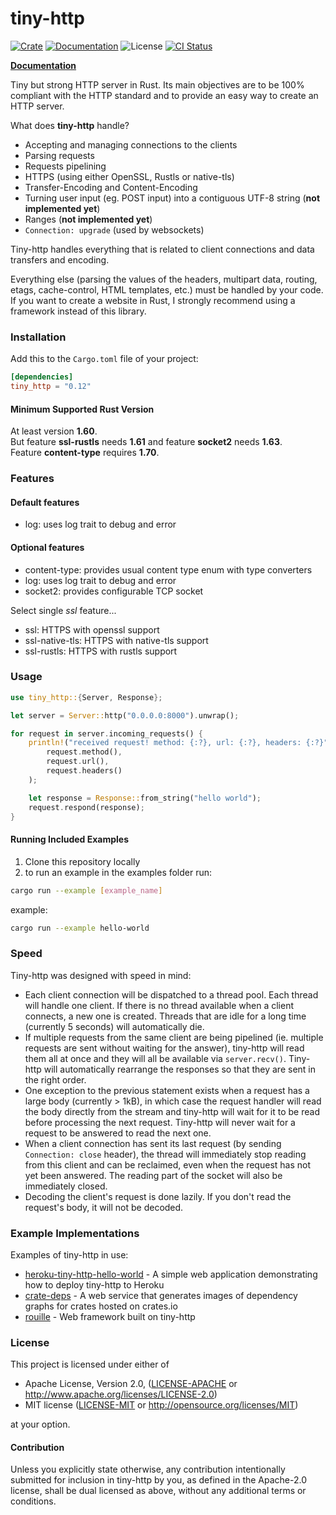 # tiny-http

[![Crate][crate_img]][crate]
[![Documentation][docs_img]][docs]
![License][license_img]
[![CI Status][ci_badge]][ci_link]

[**Documentation**](https://docs.rs/tiny_http)

Tiny but strong HTTP server in Rust.
Its main objectives are to be 100% compliant with the HTTP standard and to provide an easy way to create an HTTP server.

What does **tiny-http** handle?
 - Accepting and managing connections to the clients
 - Parsing requests
 - Requests pipelining
 - HTTPS (using either OpenSSL, Rustls or native-tls)
 - Transfer-Encoding and Content-Encoding
 - Turning user input (eg. POST input) into a contiguous UTF-8 string (**not implemented yet**)
 - Ranges (**not implemented yet**)
 - `Connection: upgrade` (used by websockets)

Tiny-http handles everything that is related to client connections and data transfers and encoding.

Everything else (parsing the values of the headers, multipart data, routing, etags, cache-control, HTML templates, etc.) must be handled by your code.
If you want to create a website in Rust, I strongly recommend using a framework instead of this library.

### Installation

Add this to the `Cargo.toml` file of your project:

```toml
[dependencies]
tiny_http = "0.12"
```

#### Minimum Supported Rust Version

At least version __1.60__.  
But feature __ssl-rustls__ needs __1.61__ and feature __socket2__ needs __1.63__.  
Feature __content-type__ requires __1.70__.


### Features

#### Default features

- log: uses log trait to debug and error

#### Optional features

- content-type: provides usual content type enum with type converters
- log: uses log trait to debug and error
- socket2: provides configurable TCP socket

Select single _ssl_ feature...  
- ssl: HTTPS with openssl support
- ssl-native-tls: HTTPS with native-tls support
- ssl-rustls: HTTPS with rustls support

### Usage

```rust
use tiny_http::{Server, Response};

let server = Server::http("0.0.0.0:8000").unwrap();

for request in server.incoming_requests() {
    println!("received request! method: {:?}, url: {:?}, headers: {:?}",
        request.method(),
        request.url(),
        request.headers()
    );

    let response = Response::from_string("hello world");
    request.respond(response);
}
```

#### Running Included Examples

1. Clone this repository locally
2. to run an example in the examples folder run:
```bash
cargo run --example [example_name]
```

example:
```bash
cargo run --example hello-world
```


### Speed

Tiny-http was designed with speed in mind:
 - Each client connection will be dispatched to a thread pool. Each thread will handle one client.
 If there is no thread available when a client connects, a new one is created. Threads that are idle
 for a long time (currently 5 seconds) will automatically die.
 - If multiple requests from the same client are being pipelined (ie. multiple requests
 are sent without waiting for the answer), tiny-http will read them all at once and they will
 all be available via `server.recv()`. Tiny-http will automatically rearrange the responses
 so that they are sent in the right order.
 - One exception to the previous statement exists when a request has a large body (currently > 1kB),
 in which case the request handler will read the body directly from the stream and tiny-http
 will wait for it to be read before processing the next request. Tiny-http will never wait for
 a request to be answered to read the next one.
 - When a client connection has sent its last request (by sending `Connection: close` header),
 the thread will immediately stop reading from this client and can be reclaimed, even when the
 request has not yet been answered. The reading part of the socket will also be immediately closed.
 - Decoding the client's request is done lazily. If you don't read the request's body, it will not
 be decoded.

### Example Implementations

Examples of tiny-http in use:

* [heroku-tiny-http-hello-world](https://github.com/frewsxcv/heroku-tiny-http-hello-world) - A simple web application demonstrating how to deploy tiny-http to Heroku
* [crate-deps](https://github.com/frewsxcv/crate-deps) - A web service that generates images of dependency graphs for crates hosted on crates.io
* [rouille](https://crates.io/crates/rouille) - Web framework built on tiny-http

### License

This project is licensed under either of

 * Apache License, Version 2.0, ([LICENSE-APACHE](LICENSE-APACHE) or
   http://www.apache.org/licenses/LICENSE-2.0)
 * MIT license ([LICENSE-MIT](LICENSE-MIT) or
   http://opensource.org/licenses/MIT)

at your option.

#### Contribution

Unless you explicitly state otherwise, any contribution intentionally submitted
for inclusion in tiny-http by you, as defined in the Apache-2.0 license, shall be
dual licensed as above, without any additional terms or conditions.

<!-- Links and Badges -->
[crate_img]: https://img.shields.io/crates/v/tiny_http.svg?logo=rust "Crate Page"
[crate]: https://crates.io/crates/tiny_http "Crate Link"
[docs]: https://docs.rs/tiny_http "Documentation"
[docs_img]: https://docs.rs/tiny_http/badge.svg "Documentation"
[license_img]: https://img.shields.io/crates/l/tiny_http.svg "License"
[ci_badge]: https://github.com/tiny-http/tiny-http/actions/workflows/ci.yaml/badge.svg "CI Status"
[ci_link]: https://github.com/tiny-http/tiny-http/actions/workflows/ci.yaml "Workflow Link"
